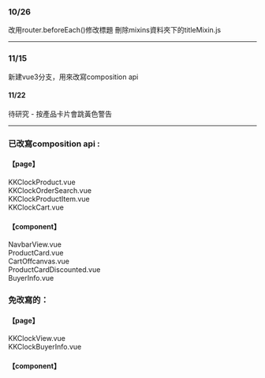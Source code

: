 ### 10/26
改用router.beforeEach()修改標題
刪除mixins資料夾下的titleMixin.js

****
### 11/15
新建vue3分支，用來改寫composition api

#### 11/22
待研究 - 按產品卡片會跳黃色警告

***
### 已改寫composition api :
#### 【page】
KKClockProduct.vue <br>
KKClockOrderSearch.vue <br>
KKClockProductItem.vue <br>
KKClockCart.vue <br>

#### 【component】
NavbarView.vue <br>
ProductCard.vue <br>
CartOffcanvas.vue <br>
ProductCardDiscounted.vue <br>
BuyerInfo.vue

### 免改寫的：
#### 【page】
KKClockView.vue <br>
KKClockBuyerInfo.vue <br>

#### 【component】

